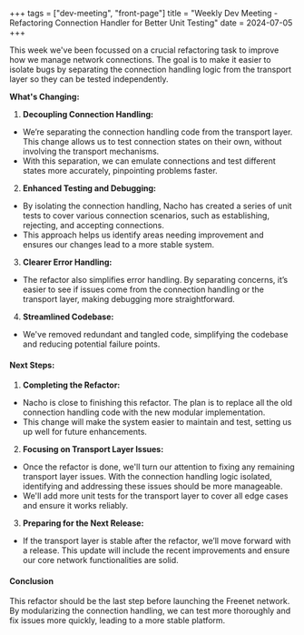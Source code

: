 +++
tags = ["dev-meeting", "front-page"]
title = "Weekly Dev Meeting - Refactoring Connection Handler for Better Unit Testing" 
date = 2024-07-05
+++

This week we've been focussed on a crucial refactoring task to improve how we manage
network connections. The goal is to make it easier to isolate bugs by separating the
connection handling logic from the transport layer so they can be tested independently.

**What's Changing:**

1. **Decoupling Connection Handling:**
  - We’re separating the connection handling code from the transport layer. This
    change allows us to test connection states on their own, without involving
    the transport mechanisms.
  - With this separation, we can emulate connections and test different states
    more accurately, pinpointing problems faster.

2. **Enhanced Testing and Debugging:**
  - By isolating the connection handling, Nacho has created a series of unit
    tests to cover various connection scenarios, such as establishing,
    rejecting, and accepting connections.
  - This approach helps us identify areas needing improvement and ensures our
    changes lead to a more stable system.

3. **Clearer Error Handling:**
  - The refactor also simplifies error handling. By separating concerns, it’s
    easier to see if issues come from the connection handling or the transport
    layer, making debugging more straightforward.

4. **Streamlined Codebase:**
  - We've removed redundant and tangled code, simplifying the codebase and
    reducing potential failure points.

#### Next Steps:

1. **Completing the Refactor:**
  - Nacho is close to finishing this refactor. The plan is to replace all the
    old connection handling code with the new modular implementation.
  - This change will make the system easier to maintain and test, setting us up
    well for future enhancements.

2. **Focusing on Transport Layer Issues:**
  - Once the refactor is done, we'll turn our attention to fixing any remaining
    transport layer issues. With the connection handling logic isolated,
    identifying and addressing these issues should be more manageable.
  - We'll add more unit tests for the transport layer to cover all edge cases
    and ensure it works reliably.

3. **Preparing for the Next Release:**
  - If the transport layer is stable after the refactor, we’ll move forward with
    a release. This update will include the recent improvements and ensure our
    core network functionalities are solid.

#### Conclusion

This refactor should be the last step before launching the Freenet network. By 
modularizing the connection handling, we can test more thoroughly and fix issues 
more quickly, leading to a more stable platform.
